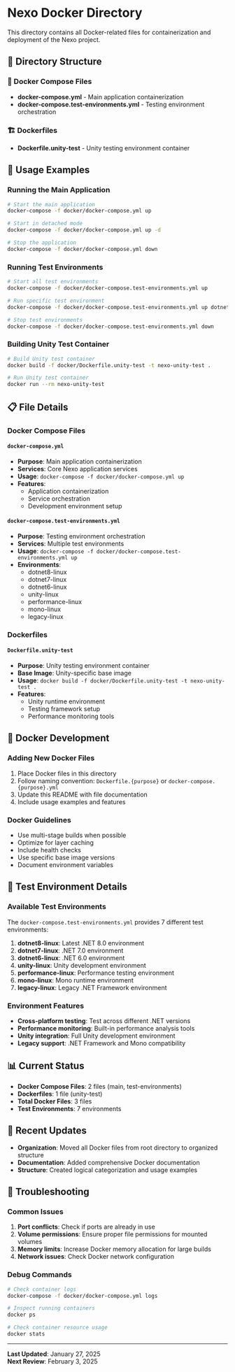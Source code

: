 # Nexo Docker Directory

This directory contains all Docker-related files for containerization and deployment of the Nexo project.

## 📁 Directory Structure

### 🐳 Docker Compose Files
- **docker-compose.yml** - Main application containerization
- **docker-compose.test-environments.yml** - Testing environment orchestration

### 🏗️ Dockerfiles
- **Dockerfile.unity-test** - Unity testing environment container

## 🚀 Usage Examples

### Running the Main Application
```bash
# Start the main application
docker-compose -f docker/docker-compose.yml up

# Start in detached mode
docker-compose -f docker/docker-compose.yml up -d

# Stop the application
docker-compose -f docker/docker-compose.yml down
```

### Running Test Environments
```bash
# Start all test environments
docker-compose -f docker/docker-compose.test-environments.yml up

# Run specific test environment
docker-compose -f docker/docker-compose.test-environments.yml up dotnet8-linux

# Stop test environments
docker-compose -f docker/docker-compose.test-environments.yml down
```

### Building Unity Test Container
```bash
# Build Unity test container
docker build -f docker/Dockerfile.unity-test -t nexo-unity-test .

# Run Unity test container
docker run --rm nexo-unity-test
```

## 📋 File Details

### Docker Compose Files

#### `docker-compose.yml`
- **Purpose**: Main application containerization
- **Services**: Core Nexo application services
- **Usage**: `docker-compose -f docker/docker-compose.yml up`
- **Features**:
  - Application containerization
  - Service orchestration
  - Development environment setup

#### `docker-compose.test-environments.yml`
- **Purpose**: Testing environment orchestration
- **Services**: Multiple test environments
- **Usage**: `docker-compose -f docker/docker-compose.test-environments.yml up`
- **Environments**:
  - dotnet8-linux
  - dotnet7-linux
  - dotnet6-linux
  - unity-linux
  - performance-linux
  - mono-linux
  - legacy-linux

### Dockerfiles

#### `Dockerfile.unity-test`
- **Purpose**: Unity testing environment container
- **Base Image**: Unity-specific base image
- **Usage**: `docker build -f docker/Dockerfile.unity-test -t nexo-unity-test .`
- **Features**:
  - Unity runtime environment
  - Testing framework setup
  - Performance monitoring tools

## 🔧 Docker Development

### Adding New Docker Files
1. Place Docker files in this directory
2. Follow naming convention: `Dockerfile.{purpose}` or `docker-compose.{purpose}.yml`
3. Update this README with file documentation
4. Include usage examples and features

### Docker Guidelines
- Use multi-stage builds when possible
- Optimize for layer caching
- Include health checks
- Use specific base image versions
- Document environment variables

## 🧪 Test Environment Details

### Available Test Environments
The `docker-compose.test-environments.yml` provides 7 different test environments:

1. **dotnet8-linux**: Latest .NET 8.0 environment
2. **dotnet7-linux**: .NET 7.0 environment
3. **dotnet6-linux**: .NET 6.0 environment
4. **unity-linux**: Unity development environment
5. **performance-linux**: Performance testing environment
6. **mono-linux**: Mono runtime environment
7. **legacy-linux**: Legacy .NET Framework environment

### Environment Features
- **Cross-platform testing**: Test across different .NET versions
- **Performance monitoring**: Built-in performance analysis tools
- **Unity integration**: Full Unity development environment
- **Legacy support**: .NET Framework and Mono compatibility

## 📊 Current Status

- **Docker Compose Files**: 2 files (main, test-environments)
- **Dockerfiles**: 1 file (unity-test)
- **Total Docker Files**: 3 files
- **Test Environments**: 7 environments

## 🔄 Recent Updates

- **Organization**: Moved all Docker files from root directory to organized structure
- **Documentation**: Added comprehensive Docker documentation
- **Structure**: Created logical categorization and usage examples

## 🚨 Troubleshooting

### Common Issues
1. **Port conflicts**: Check if ports are already in use
2. **Volume permissions**: Ensure proper file permissions for mounted volumes
3. **Memory limits**: Increase Docker memory allocation for large builds
4. **Network issues**: Check Docker network configuration

### Debug Commands
```bash
# Check container logs
docker-compose -f docker/docker-compose.yml logs

# Inspect running containers
docker ps

# Check container resource usage
docker stats
```

---

**Last Updated**: January 27, 2025  
**Next Review**: February 3, 2025 